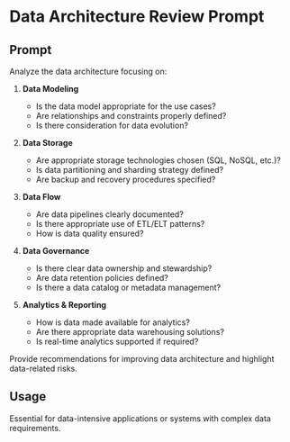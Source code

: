 # Data Architecture Review Prompt

## Prompt
Analyze the data architecture focusing on:

1. **Data Modeling**
   - Is the data model appropriate for the use cases?
   - Are relationships and constraints properly defined?
   - Is there consideration for data evolution?

2. **Data Storage**
   - Are appropriate storage technologies chosen (SQL, NoSQL, etc.)?
   - Is data partitioning and sharding strategy defined?
   - Are backup and recovery procedures specified?

3. **Data Flow**
   - Are data pipelines clearly documented?
   - Is there appropriate use of ETL/ELT patterns?
   - How is data quality ensured?

4. **Data Governance**
   - Is there clear data ownership and stewardship?
   - Are data retention policies defined?
   - Is there a data catalog or metadata management?

5. **Analytics & Reporting**
   - How is data made available for analytics?
   - Are there appropriate data warehousing solutions?
   - Is real-time analytics supported if required?

Provide recommendations for improving data architecture and highlight data-related risks.

## Usage
Essential for data-intensive applications or systems with complex data requirements.
